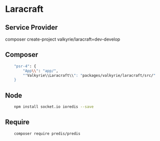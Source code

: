 # Laracraft
## Service Provider

composer create-project valkyrie/laracraft=dev-develop

## Composer

```bash
    "psr-4": {
        "App\\": "app/",
        ""Valkyrie\\Laracraft\\": "packages/valkyrie/laracraft/src/"
    }
```

## Node
```bash
    npm install socket.io ioredis --save
```

## Require
```bash
    composer require predis/predis
```
